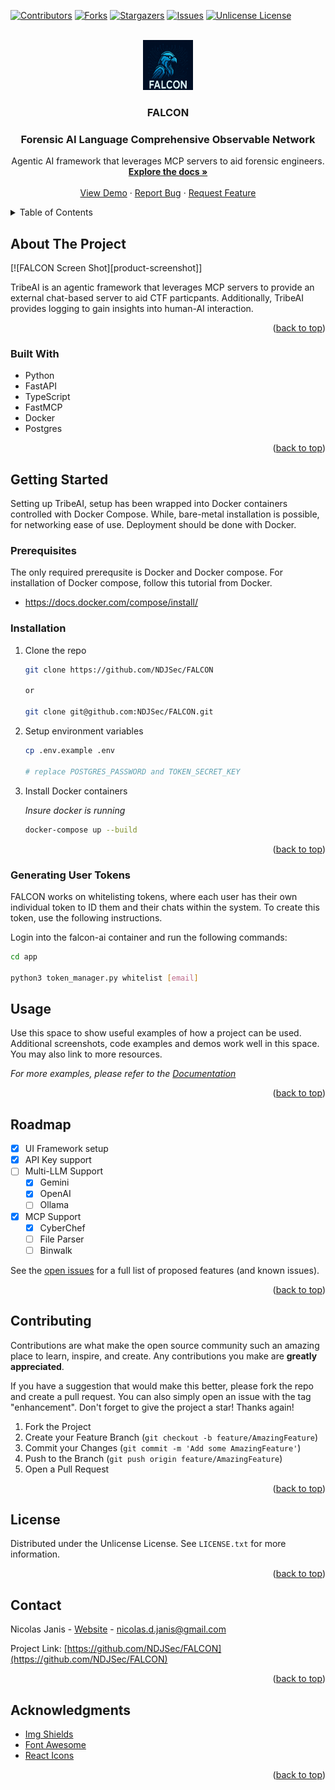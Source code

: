 <!-- Improved compatibility of back to top link: See: https://github.com/othneildrew/Best-README-Template/pull/73 -->
<a id="readme-top"></a>
<!--
*** Thanks for checking out the Best-README-Template. If you have a suggestion
*** that would make this better, please fork the repo and create a pull request
*** or simply open an issue with the tag "enhancement".
*** Don't forget to give the project a star!
*** Thanks again! Now go create something AMAZING! :D
-->

<!-- PROJECT SHIELDS -->
<!--
*** I'm using markdown "reference style" links for readability.
*** Reference links are enclosed in brackets [ ] instead of parentheses ( ).
*** See the bottom of this document for the declaration of the reference variables
*** for contributors-url, forks-url, etc. This is an optional, concise syntax you may use.
*** https://www.markdownguide.org/basic-syntax/#reference-style-links
-->
[![Contributors][contributors-shield]][contributors-url]
[![Forks][forks-shield]][forks-url]
[![Stargazers][stars-shield]][stars-url]
[![Issues][issues-shield]][issues-url]
[![Unlicense License][license-shield]][license-url]

<!-- PROJECT LOGO -->
<br />
<div align="center">
  <a href="https://github.com/NDJSec/FALCON">
    <img src="images/logo.png" alt="Logo" width="80" height="80">
  </a>

  <h3 align="center">FALCON</h3>
  <h3 alight="center">Forensic AI Language Comprehensive Observable Network</h4>

  <p align="center">
    Agentic AI framework that leverages MCP servers to aid forensic engineers.
    <br />
    <a href="https://github.com/NDJSec/FALCON"><strong>Explore the docs »</strong></a>
    <br />
    <br />
    <a href="https://github.com/NDJSec/FALCON">View Demo</a>
    &middot;
    <a href="https://github.com/NDJSec/FALCON/issues/new?labels=bug&template=bug-report---.md">Report Bug</a>
    &middot;
    <a href="https://github.com/NDJSec/FALCON/issues/new?labels=enhancement&template=feature-request---.md">Request Feature</a>
  </p>
</div>



<!-- TABLE OF CONTENTS -->
<details>
  <summary>Table of Contents</summary>
  <ol>
    <li>
      <a href="#about-the-project">About The Project</a>
      <ul>
        <li><a href="#built-with">Built With</a></li>
      </ul>
    </li>
    <li>
      <a href="#getting-started">Getting Started</a>
      <ul>
        <li><a href="#prerequisites">Prerequisites</a></li>
        <li><a href="#installation">Installation</a></li>
      </ul>
    </li>
    <li><a href="#usage">Usage</a></li>
    <li>
      <a href="#grafana-setup">Grafana Setup</a>
      <ul>
        <li><a href="#prometheus-setup">Prometheus Setup</a>
        <li><a href="#postgresql-setup">PostgreSQL Seetup</a>
        <li><a href="#setup-dashboards">Setup Dashboards</a>
      </ul>
    </li>
    <li><a href="#roadmap">Roadmap</a></li>
    <li><a href="#contributing">Contributing</a></li>
    <li><a href="#license">License</a></li>
    <li><a href="#contact">Contact</a></li>
    <li><a href="#acknowledgments">Acknowledgments</a></li>
  </ol>
</details>

<!-- ABOUT THE PROJECT -->
## About The Project

[![FALCON Screen Shot][product-screenshot]]

TribeAI is an agentic framework that leverages MCP servers to provide an
external chat-based server to aid CTF particpants. Additionally, TribeAI
provides logging to gain insights into human-AI interaction.

<p align="right">(<a href="#readme-top">back to top</a>)</p>

### Built With

* Python
* FastAPI
* TypeScript
* FastMCP
* Docker
* Postgres

<p align="right">(<a href="#readme-top">back to top</a>)</p>

<!-- GETTING STARTED -->
## Getting Started

Setting up TribeAI, setup has been wrapped into Docker containers controlled with Docker Compose. While, bare-metal installation is possible, for networking ease of use. Deployment should be done with Docker.

### Prerequisites

The only required prerequsite is Docker and Docker compose. For installation of Docker compose, follow this tutorial from Docker.

* <https://docs.docker.com/compose/install/>

### Installation

1. Clone the repo

   ```sh
   git clone https://github.com/NDJSec/FALCON

   or 

   git clone git@github.com:NDJSec/FALCON.git
   ```

2. Setup environment variables
    ```bash
    cp .env.example .env

    # replace POSTGRES_PASSWORD and TOKEN_SECRET_KEY
    ```

3. Install Docker containers

    _Insure docker is running_

   ```sh
   docker-compose up --build
   ```

<p align="right">(<a href="#readme-top">back to top</a>)</p>

### Generating User Tokens

FALCON works on whitelisting tokens, where each user has their own individual token to ID them and their chats within the system. To create this token, use the following instructions.

Login into the falcon-ai container and run the following commands:

```bash
cd app

python3 token_manager.py whitelist [email]
```

<!-- USAGE EXAMPLES -->
## Usage

Use this space to show useful examples of how a project can be used. Additional screenshots, code examples and demos work well in this space. You may also link to more resources.

_For more examples, please refer to the [Documentation](https://example.com)_

<p align="right">(<a href="#readme-top">back to top</a>)</p>

<!-- ROADMAP -->
## Roadmap

* [x] UI Framework setup
* [x] API Key support
* [ ] Multi-LLM Support
  * [x] Gemini
  * [x] OpenAI
  * [ ] Ollama
* [x] MCP Support
  * [x] CyberChef
  * [ ] File Parser
  * [ ] Binwalk

See the [open issues](https://github.com/NDJSec/FALCON/issues) for a full list of proposed features (and known issues).

<p align="right">(<a href="#readme-top">back to top</a>)</p>

<!-- CONTRIBUTING -->
## Contributing

Contributions are what make the open source community such an amazing place to learn, inspire, and create. Any contributions you make are **greatly appreciated**.

If you have a suggestion that would make this better, please fork the repo and create a pull request. You can also simply open an issue with the tag "enhancement".
Don't forget to give the project a star! Thanks again!

1. Fork the Project
2. Create your Feature Branch (`git checkout -b feature/AmazingFeature`)
3. Commit your Changes (`git commit -m 'Add some AmazingFeature'`)
4. Push to the Branch (`git push origin feature/AmazingFeature`)
5. Open a Pull Request

<p align="right">(<a href="#readme-top">back to top</a>)</p>

<!-- LICENSE -->
## License

Distributed under the Unlicense License. See `LICENSE.txt` for more information.

<p align="right">(<a href="#readme-top">back to top</a>)</p>

<!-- CONTACT -->
## Contact

Nicolas Janis - [Website](https://www.nicolasjanis.dev) - <nicolas.d.janis@gmail.com>

Project Link: [https://github.com/NDJSec/FALCON](https://github.com/NDJSec/FALCON)

<p align="right">(<a href="#readme-top">back to top</a>)</p>

<!-- ACKNOWLEDGMENTS -->
## Acknowledgments

* [Img Shields](https://shields.io)
* [Font Awesome](https://fontawesome.com)
* [React Icons](https://react-icons.github.io/react-icons/search)

<p align="right">(<a href="#readme-top">back to top</a>)</p>

<!-- MARKDOWN LINKS & IMAGES -->
<!-- https://www.markdownguide.org/basic-syntax/#reference-style-links -->
[contributors-shield]: https://img.shields.io/github/contributors/NDJSec/FALCON.svg?style=for-the-badge
[contributors-url]: https://github.com/NDJSec/FALCON/graphs/contributors
[forks-shield]: https://img.shields.io/github/forks/NDJSec/FALCON.svg?style=for-the-badge
[forks-url]: https://github.com/NDJSec/FALCON/network/members
[stars-shield]: https://img.shields.io/github/stars/NDJSec/FALCON.svg?style=for-the-badge
[stars-url]: https://github.com/NDJSec/FALCON/stargazers
[issues-shield]: https://img.shields.io/github/issues/NDJSec/FALCON.svg?style=for-the-badge
[issues-url]: https://github.com/NDJSec/FALCON/issues
[license-shield]: https://img.shields.io/github/license/NDJSec/FALCON.svg?style=for-the-badge
[license-url]: https://github.com/NDJSec/FALCON/blob/master/LICENSE.txt